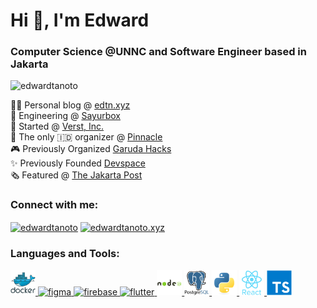 <h1>Hi 👋, I'm Edward</h1>
<h3>Computer Science @UNNC and Software Engineer based in Jakarta</h3>

<p align="left"> <img src="https://komarev.com/ghpvc/?username=edwardtanoto&label=Profile%20views&color=0e75b6&style=flat" alt="edwardtanoto" /> </p>

👨‍💻 Personal blog @ [edtn.xyz](https://edtn.xyz) <br/>
🥬 Engineering @ [Sayurbox](https://www.linkedin.com/company/sayurboxofficial/)<br/>
🚀 Started @ [Verst, Inc.](https://verst.io)<br/>
👾 The only 🇮🇩 organizer @ [Pinnacle](https://pinnacle.us.org)<br/>
🎮 Previously Organized [Garuda Hacks](https://garudahacks.com)<br/>
✨ Previously Founded [Devspace](https://verst.notion.site/Closing-Devspace-61a8b88c4045498aacb32e6c6a302319)<br/>
🗞 Featured @ [The Jakarta Post](https://www.thejakartapost.com/life/2020/08/31/online-global-hackathon-aims-to-tackle-local-issues.html) 


<h3 align="left">Connect with me:</h3>
<p align="left">
<a href="https://linkedin.com/in/edwardtanoto" target="blank"><img align="center" src="https://raw.githubusercontent.com/rahuldkjain/github-profile-readme-generator/master/src/images/icons/Social/linked-in-alt.svg" alt="edwardtanoto" height="30" width="40" /></a>
<a href="https://instagram.com/edwardtanoto.xyz" target="blank"><img align="center" src="https://raw.githubusercontent.com/rahuldkjain/github-profile-readme-generator/master/src/images/icons/Social/instagram.svg" alt="edwardtanoto.xyz" height="30" width="40" /></a>
</p>

<h3 align="left">Languages and Tools:</h3>
<p align="left"><a href="https://www.docker.com/" target="_blank" rel="noreferrer"> <img src="https://raw.githubusercontent.com/devicons/devicon/master/icons/docker/docker-original-wordmark.svg" alt="docker" width="40" height="40"/> </a><a href="https://www.figma.com/" target="_blank" rel="noreferrer"> <img src="https://www.vectorlogo.zone/logos/figma/figma-icon.svg" alt="figma" width="40" height="40"/> </a> <a href="https://firebase.google.com/" target="_blank" rel="noreferrer"> <img src="https://www.vectorlogo.zone/logos/firebase/firebase-icon.svg" alt="firebase" width="40" height="40"/> </a> <a href="https://flutter.dev" target="_blank" rel="noreferrer"> <img src="https://www.vectorlogo.zone/logos/flutterio/flutterio-icon.svg" alt="flutter" width="40" height="40"/> </a> <a href="https://nodejs.org" target="_blank" rel="noreferrer"> <img src="https://raw.githubusercontent.com/devicons/devicon/master/icons/nodejs/nodejs-original-wordmark.svg" alt="nodejs" width="40" height="40"/> </a> <a href="https://www.postgresql.org" target="_blank" rel="noreferrer"> <img src="https://raw.githubusercontent.com/devicons/devicon/master/icons/postgresql/postgresql-original-wordmark.svg" alt="postgresql" width="40" height="40"/> </a> <a href="https://www.python.org" target="_blank" rel="noreferrer"> <img src="https://raw.githubusercontent.com/devicons/devicon/master/icons/python/python-original.svg" alt="python" width="40" height="40"/> </a><a href="https://reactjs.org/" target="_blank" rel="noreferrer"> <img src="https://raw.githubusercontent.com/devicons/devicon/master/icons/react/react-original-wordmark.svg" alt="react" width="40" height="40"/> </a><a href="https://www.typescriptlang.org/" target="_blank" rel="noreferrer"> <img src="https://raw.githubusercontent.com/devicons/devicon/master/icons/typescript/typescript-original.svg" alt="typescript" width="40" height="40"/> </a> </p>
